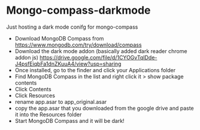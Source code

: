 # Mongo-compass-darkmode
Just hosting a dark mode conifg for mongo-compass

* Download MongoDB Compass from https://www.mongodb.com/try/download/compass
* Download the dark mode addon (basically added dark reader chrome addon js)
https://drive.google.com/file/d/1CYOGvTqIDde-J4psfEiqbFa1dnZKuuA4/view?usp=sharing
* Once installed, go to the finder and click your Applications folder
* Find MongoDB Compass in the list and right click it > show package contents
* Click Contents
* Click Resources
* rename app.asar to app_original.asar
* copy the app.asar that you downloaded from the google drive and paste it into the Resources folder
* Start MongoDB Compass and it will be dark!
